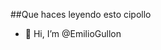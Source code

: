 ##Que haces leyendo esto cipollo
- 👋 Hi, I’m @EmilioGullon


<!---
EmilioGullon/EmilioGullon is a ✨ special ✨ repository because its `README.md` (this file) appears on your GitHub profile.
You can click the Preview link to take a look at your changes.
--->
